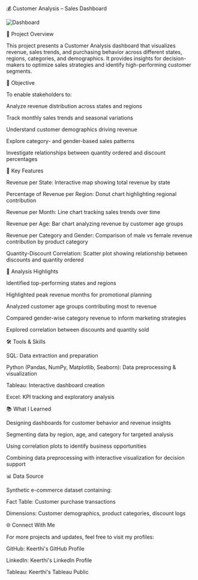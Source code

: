 💰 Customer Analysis – Sales Dashboard

![Dashboard](./dashboard.png (2))

📌 Project Overview

This project presents a Customer Analysis dashboard that visualizes revenue, sales trends, and purchasing behavior across different states, regions, categories, and demographics. It provides insights for decision-makers to optimize sales strategies and identify high-performing customer segments.

🎯 Objective

To enable stakeholders to:

Analyze revenue distribution across states and regions

Track monthly sales trends and seasonal variations

Understand customer demographics driving revenue

Explore category- and gender-based sales patterns

Investigate relationships between quantity ordered and discount percentages

🔑 Key Features

Revenue per State: Interactive map showing total revenue by state

Percentage of Revenue per Region: Donut chart highlighting regional contribution

Revenue per Month: Line chart tracking sales trends over time

Revenue per Age: Bar chart analyzing revenue by customer age groups

Revenue per Category and Gender: Comparison of male vs female revenue contribution by product category

Quantity-Discount Correlation: Scatter plot showing relationship between discounts and quantity ordered

🧮 Analysis Highlights

Identified top-performing states and regions

Highlighted peak revenue months for promotional planning

Analyzed customer age groups contributing most to revenue

Compared gender-wise category revenue to inform marketing strategies

Explored correlation between discounts and quantity sold

🛠️ Tools & Skills

SQL: Data extraction and preparation

Python (Pandas, NumPy, Matplotlib, Seaborn): Data preprocessing & visualization

Tableau: Interactive dashboard creation

Excel: KPI tracking and exploratory analysis

📚 What I Learned

Designing dashboards for customer behavior and revenue insights

Segmenting data by region, age, and category for targeted analysis

Using correlation plots to identify business opportunities

Combining data preprocessing with interactive visualization for decision support

📊 Data Source

Synthetic e-commerce dataset containing:

Fact Table: Customer purchase transactions

Dimensions: Customer demographics, product categories, discount logs

🌐 Connect With Me

For more projects and updates, feel free to visit my profiles:

GitHub: Keerthi's GitHub Profile

LinkedIn: Keerthi's LinkedIn Profile

Tableau: Keerthi's Tableau Public
